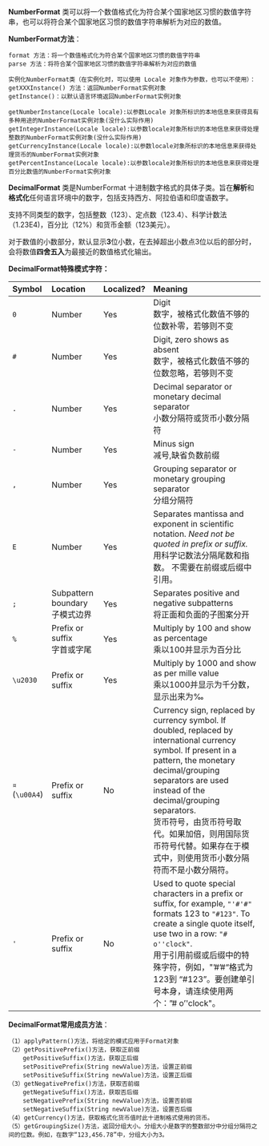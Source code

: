 **NumberFormat** 类可以将一个数值格式化为符合某个国家地区习惯的数值字符串，也可以将符合某个国家地区习惯的数值字符串解析为对应的数值。

**NumberFormat方法**：

```
format 方法：将一个数值格式化为符合某个国家地区习惯的数值字符串
parse 方法：将符合某个国家地区习惯的数值字符串解析为对应的数值

实例化NumberFormat类（在实例化时，可以使用 Locale 对象作为参数，也可以不使用）：
getXXXInstance() 方法：返回NumberFormat实例对象
getInstance()：以默认语言环境返回NumberFormat实例对象

getNumberInstance(Locale locale):以参数Locale 对象所标识的本地信息来获得具有多种用途的NumberFormat实例对象(没什么实际作用)
getIntegerInstance(Locale locale):以参数locale对象所标识的本地信息来获得处理整数的NumberFormat实例对象(没什么实际作用)
getCurrencyInstance(Locale locale):以参数locale对象所标识的本地信息来获得处理货币的NumberFormat实例对象
getPercentInstance(Locale locale):以参数locale对象所标识的本地信息来获得处理百分比数值的NumberFormat实例对象
```

**DecimalFormat** 类是NumberFormat 十进制数字格式的具体子类。旨在**解析**和**格式化**任何语言环境中的数字，包括支持西方、阿拉伯语和印度语数字。

支持不同类型的数字，包括整数（123）、定点数（123.4）、科学计数法（1.23E4)，百分比（12%）和货币金额（123美元）。

对于数值的小数部分，默认显示**3**位小数，在去掉超出小数点3位以后的部分时，会将数值**四舍五入**为最接近的数值格式化输出。

**DecimalFormat特殊模式字符：**

| Symbol         | Location                            | Localized? | Meaning                                                      |
| :------------- | :---------------------------------- | :--------- | :----------------------------------------------------------- |
| `0`            | Number                              | Yes        | Digit<br />数字，被格式化数值不够的位数补零，若够则不变      |
| `#`            | Number                              | Yes        | Digit, zero shows as absent<br />数字，被格式化数值不够的位数忽略，若够则不变 |
| `.`            | Number                              | Yes        | Decimal separator or monetary decimal separator<br />小数分隔符或货币小数分隔符 |
| `-`            | Number                              | Yes        | Minus sign<br />减号,缺省负数前缀                            |
| `,`            | Number                              | Yes        | Grouping separator or monetary grouping separator<br />分组分隔符 |
| `E`            | Number                              | Yes        | Separates mantissa and exponent in scientific notation. *Need not be quoted in prefix or suffix.*<br />用科学记数法分隔尾数和指数。 不需要在前缀或后缀中引用。 |
| `;`            | Subpattern boundary<br />子模式边界 | Yes        | Separates positive and negative subpatterns<br />将正面和负面的子图案分开 |
| `%`            | Prefix or suffix<br />字首或字尾    | Yes        | Multiply by 100 and show as percentage<br />乘以100并显示为百分比 |
| `\u2030`       | Prefix or suffix                    | Yes        | Multiply by 1000 and show as per mille value<br />乘以1000并显示为千分数，显示出来为‰ |
| `¤` (`\u00A4`) | Prefix or suffix                    | No         | Currency sign, replaced by currency symbol. If doubled, replaced by international currency symbol. If present in a pattern, the monetary decimal/grouping separators are used instead of the decimal/grouping separators.<br />货币符号，由货币符号取代。如果加倍，则用国际货币符号代替。如果存在于模式中，则使用货币小数分隔符而不是小数分隔符。 |
| `'`            | Prefix or suffix                    | No         | Used to quote special characters in a prefix or suffix, for example, `"'#'#"` formats 123 to `"#123"`. To create a single quote itself, use two in a row: `"# o''clock"`.<br />用于引用前缀或后缀中的特殊字符，例如，"’#’#“格式为123到 “#123”。要创建单引号本身，请连续使用两个：”# o’'clock"。 |

**DecimalFormat常用成员方法**：

```
（1）applyPattern()方法，将给定的模式应用于Format对象
（2）getPositivePrefix()方法，获取正前缀
    getPositiveSuffix()方法，获取正后缀
    setPositivePrefix(String newValue)方法，设置正前缀     
    setPositiveSuffix(String newValue)方法，设置正后缀
（3）getNegativePrefix()方法，获取否前缀         
    getNegativeSuffix()方法，获取否后缀
	setNegativePrefix(String newValue)方法，设置否前缀      
    setNegativeSuffix(String newValue)方法，设置否后缀
（4）getCurrency()方法，获取格式化货币值时此十进制格式使用的货币。
（5）getGroupingSize()方法，返回分组大小。分组大小是数字的整数部分中分组分隔符之间的位数。例如，在数字“123,456.78”中，分组大小为3。
```

